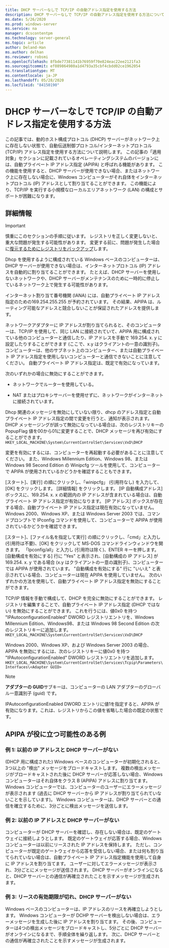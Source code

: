 ```yaml
---
title: DHCP サーバーなしで TCP/IP の自動アドレス指定を使用する方法
description: DHCP サーバーなしで TCP/IP の自動アドレス指定を使用する方法について説明します。
ms.date: 5/26/2020
ms.prod: windows-server
ms.service: na
manager: dcscontentpm
ms.technology: server-general
ms.topic: article
author: Deland-Han
ms.author: delhan
ms.reviewer: robsmi
ms.openlocfilehash: 8fbde77381141b76959f70e824eac22ee2121fa3
ms.sourcegitcommit: ef089864980a1d4793a35cbf4cbdd02ce1962054
ms.translationtype: MT
ms.contentlocale: ja-JP
ms.lasthandoff: 05/28/2020
ms.locfileid: "84150190"
---
```

# <a name="how-to-use-automatic-tcpip-addressing-without-a-dhcp-server"></a>DHCP サーバーなしで TCP/IP の自動アドレス指定を使用する方法

この記事では、動的ホスト構成プロトコル (DHCP) サーバーがネットワーク上に存在しない状態で、自動伝送制御プロトコル/インターネットプロトコル (TCP/IP) アドレス指定を使用する方法について説明します。 この記事の「適用対象」セクションに記載されているオペレーティングシステムのバージョンには、自動プライベート IP アドレス指定 (APIPA) と呼ばれる機能があります。 この機能を使用すると、DHCP サーバーが使用できない場合、またはネットワーク上に存在しない場合に、Windows コンピューターがそれ自体をインターネットプロトコル (IP) アドレスとして割り当てることができます。 この機能により、TCP/IP を実行する小規模なローカルエリアネットワーク (LAN) の構成とサポートが困難になります。

## <a name="more-information"></a>詳細情報

> [!IMPORTANT]  
> 慎重にこのセクションの手順に従います。 レジストリを正しく変更しないと、重大な問題が発生する可能性があります。 変更する前に、問題が発生した場合に[復元するためにレジストリをバックアップ](https://support.microsoft.com/help/322756)します。

Dhcp を使用するように構成されている Windows ベースのコンピューターは、DHCP サーバーが使用できない場合は、インターネットプロトコル (IP) アドレスを自動的に割り当てることができます。 たとえば、DHCP サーバーを使用しないネットワークや、DHCP サーバーがメンテナンスのために一時的に停止しているネットワーク上で発生する可能性があります。

インターネット割り当て番号機関 (IANA) には、自動プライベート IP アドレス指定のための169.254.255.255 が予約されています。 その結果、APIPA は、ルーティング可能なアドレスと競合しないことが保証されたアドレスを提供します。

ネットワークアダプターに IP アドレスが割り当てられると、そのコンピューターは、TCP/IP を使用して、同じ LAN に接続されていて、APIPA 用に構成されている他のコンピューターと通信したり、IP アドレスを手動で 169.254. x. y に設定したりすることができます (ここで、x.y はクライアントの一意の識別子)。 コンピューターは、他のサブネット上のコンピューター、または自動プライベート IP アドレス指定を使用しないコンピューターと通信できないことに注意してください。 自動プライベート IP アドレス指定は、既定で有効になっています。

次のいずれかの場合に無効にすることができます。

- ネットワークでルーターを使用している。

- NAT またはプロキシサーバーを使用せずに、ネットワークがインターネットに接続されています。

Dhcp 関連のメッセージを無効にしていない限り、dhcp のアドレス指定と自動プライベート IP アドレス指定の間で変更を行うと、通知が表示されます。 DHCP メッセージングが誤って無効になっている場合は、次のレジストリキーの PopupFlag 値を00から01に変更することで、DHCP メッセージを再び有効にすることができます。  
`HKEY_LOCAL_MACHINE\System\CurrentControlSet\Services\VxD\DHCP` 

変更を有効にするには、コンピューターを再起動する必要があることに注意してください。 また、Windows Millennium Edition、Windows 98、または Windows 98 Second Edition の Winipcfg ツールを使用して、コンピューターで APIPA が使用されているかどうかを確認することもできます。

[スタート]、[実行] の順にクリックし、「winipcfg」 (引用符なし) を入力して、[OK] をクリックします。 [詳細情報] をクリックします。 [IP 自動構成アドレス] ボックスに、169.254. x. x の範囲内の IP アドレスが含まれている場合は、自動プライベート IP アドレス指定が有効になります。 [IP アドレス] ボックスが存在する場合、自動プライベート IP アドレス指定は現在有効になっていません。
Windows 2000、Windows XP、または Windows Server 2003 では、コマンドプロンプトで IPconfig コマンドを使用して、コンピューターで APIPA が使用されているかどうかを確認できます。

[スタート]、[ファイル名を指定して実行] の順にクリックし、「cmd」と入力し (引用符は不要)、[OK] をクリックして MS-DOS コマンドラインウィンドウを開きます。 「Ipconfig/all」と入力し (引用符は除く)、ENTER キーを押します。 [自動構成を有効にする] 行に "Yes" と表示され、[自動構成の IP アドレス] が 169.254. x. y である場合 (x.y はクライアントの一意の識別子)、コンピューターでは APIPA が使用されています。 "自動構成を有効にする" 行に "いいえ" と表示されている場合、コンピューターは現在 APIPA を使用していません。
次のいずれかの方法を使用して、自動プライベート IP アドレス指定を無効にすることができます。

TCP/IP 情報を手動で構成して、DHCP を完全に無効にすることができます。 レジストリを編集することで、自動プライベート IP アドレス指定 (DHCP ではない) を無効にすることができます。 これを行うには、値0x0 を持つ "IPAutoconfigurationEnabled" DWORD レジストリエントリを、Windows Millennium Edition、Windows98、または Windows 98 Second Edition の次のレジストリキーに追加します。`HKEY_LOCAL_MACHINE\System\CurrentControlSet\Services\VxD\DHCP`

Windows 2000、Windows XP、および Windows Server 2003 の場合、APIPA を無効にするには、次のレジストリキーに値0x0 を持つ "IPAutoconfigurationEnabled" DWORD レジストリエントリを追加します。  
`HKEY_LOCAL_MACHINE\System\CurrentControlSet\Services\Tcpip\Parameters\Interfaces\<Adapter GUID>`  
> [!NOTE]
> **アダプターの GUID**サブキーは、コンピューターの LAN アダプターのグローバル一意識別子 (guid) です。

IPAutoconfigurationEnabled DWORD エントリに値1を指定すると、APIPA が有効になります。これは、レジストリからこの値を省略した場合の既定の状態です。

## <a name="examples-of-where-apipa-may-be-useful"></a>APIPA が役に立つ可能性のある例

### <a name="example-1-no-previous-ip-address-and-no-dhcp-server"></a>例 1: 以前の IP アドレスと DHCP サーバーがない

(DHCP 用に構成された) Windows ベースのコンピューターが初期化されると、3つ以上の "検出" メッセージをブロードキャストします。 複数の検出メッセージがブロードキャストされた後に DHCP サーバーが応答しない場合、Windows コンピューターはそれ自体をクラス B (APIPA) アドレスに割り当てます。 Windows コンピューターでは、コンピューターのユーザーにエラーメッセージが表示されます (過去に DHCP サーバーから IP アドレスが割り当てられていないことを示しています)。 Windows コンピューターは、DHCP サーバーとの通信を確立するために、3分ごとに検出メッセージを送信します。

### <a name="example-2-previous-ip-address-and-no-dhcp-server"></a>例 2: 以前の IP アドレスと DHCP サーバーがない

コンピューターが DHCP サーバーを確認し、存在しない場合は、既定のゲートウェイに接続しようとします。 既定のゲートウェイが応答する場合、Windows コンピューターは以前にリースされた IP アドレスを保持します。 ただし、コンピューターが既定のゲートウェイから応答を受信しない場合、または何も割り当てられていない場合は、自動プライベート IP アドレス指定機能を使用して自身に IP アドレスを割り当てます。 ユーザーに対してエラーメッセージが表示され、3分ごとにメッセージが送信されます。 DHCP サーバーがオンラインになると、DHCP サーバーとの通信が再確立されたことを示すメッセージが生成されます。

### <a name="example-3-lease-expires-and-no-dhcp-server"></a>例 3: リースの有効期限が切れ、DHCP サーバーがない

Windows ベースのコンピューターは、IP アドレスのリースを再確立しようとします。 Windows コンピューターが DCHP サーバーを検出しない場合は、エラーメッセージを生成した後に IP アドレスを割り当てます。 その後、コンピューターは4つの検出メッセージをブロードキャストし、5分ごとに DHCP サーバーがオンラインになるまで、手順全体を繰り返します。 次に、DHCP サーバーとの通信が再確立されたことを示すメッセージが生成されます。
